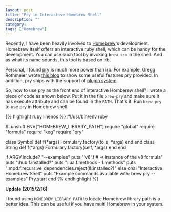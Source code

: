 ```yaml
---
layout: post
title: "Pry in Interactive Homebrew Shell"
description: ""
category:
tags: ["Homebrew"]
---
```


Recently, I have been heavily involved to [Homebrew](https://brew.sh)'s development. Homebrew itself offers an interactive
ruby shell, which can be handy for the development. You can use such tool by invoking `brew irb` in the shell. And as what its
name sounds, this tool is based on irb.

Personal, I found [pry][pry] is much more power than irb. For example, Gregg Rothmeier wrote [this blog][pry-top-5] to show
some useful features pry provided. In addition, pry ships with the support of [plugin system][pry-plugin].

So, how to use pry as the front end of interactive Homberew shell? I wrote a piece of code as shown below. Put it in the file `brew-pry` and
make sure it has execute attribute and can be found in the `PATH`. That's it. Run `brew pry` to use pry in Homebrew shell.

{% highlight ruby linenos %}
#!/usr/bin/env ruby

$:.unshift ENV["HOMEBREW_LIBRARY_PATH"]
require "global"
require "formula"
require "keg"
require "pry"

class Symbol
  def f(*args)
    Formulary.factory(to_s, *args)
  end
end
class String
  def f(*args)
    Formulary.factory(self, *args)
  end
end

if ARGV.include? "--examples"
  puts "'v8'.f # => instance of the v8 formula"
  puts ":hub.f.installed?"
  puts ":lua.f.methods - 1.methods"
  puts ":mpd.f.recursive_dependencies.reject(&:installed?)"
else
  ohai "Interactive Homebrew Shell"
  puts "Example commands available with: brew pry --examples"
  Pry.start
end
{% endhighlight %}

**Update (2015/2/16)**

I found using `HOMEBREW_LIBRARY_PATH` to locate Homebrew library path is a better idea.
This can be useful if you have multi Homebrew in your system.

 [pry]: http://pry.github.io
 [pry-top-5]: https://www.bignerdranch.com/blog/my-top-5-pry-features/
 [pry-plugin]: https://github.com/pry/pry/wiki/Available-plugins
